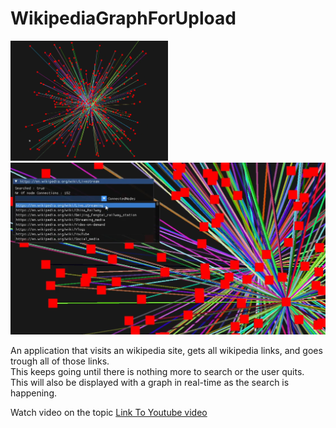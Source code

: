 # WikipediaGraphForUpload

<img style="width:50%" src="https://github.com/Jason-Diesel/WikipediaGraph/blob/master/GrapgImagesForReadme/Graph1.PNG">
<img src="https://github.com/Jason-Diesel/WikipediaGraph/blob/master/GrapgImagesForReadme/Graph2.PNG">

An application that visits an wikipedia site, gets all wikipedia links, and goes trough all of those links.
<br>
This keeps going until there is nothing more to search or the user quits.
<br>
This will also be displayed with a graph in real-time as the search is happening.
<br>

Watch video on the topic
<a href="https://youtu.be/Rvapb45jigU">Link To Youtube video</a>
<br>


